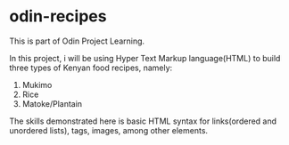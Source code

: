 # odin-recipes
This is part of Odin Project Learning.

In this project, i will be using Hyper Text Markup language(HTML) to build three types of Kenyan food recipes, namely:
1. Mukimo
2. Rice
3. Matoke/Plantain

The skills demonstrated here is basic HTML syntax for links(ordered and unordered lists), tags, images, among other elements.




